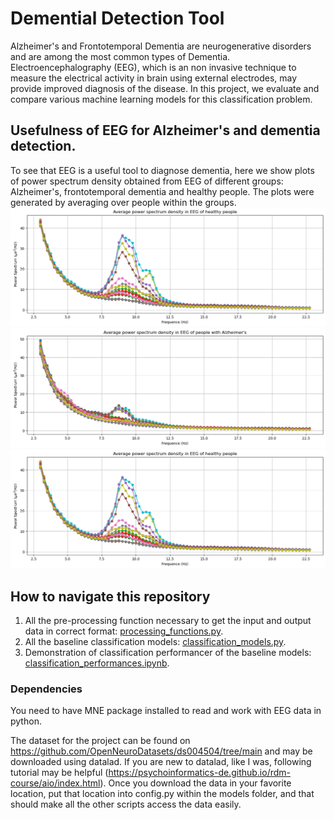 # Demential Detection Tool
 Alzheimer's and Frontotemporal Dementia are neurogenerative disorders and are among the most common types of Dementia. Electroencephalography (EEG), which is an non invasive technique to measure the electrical activity in brain using external electrodes, may provide improved diagnosis of the disease. In this project, we evaluate and compare various machine learning models for this classification problem. 

## Usefulness of EEG for Alzheimer's and dementia detection.
To see that EEG is a useful tool to diagnose dementia, here we show plots of power spectrum density obtained from EEG of different groups: Alzheimer's, frontotemporal dementia and healthy people. The plots were generated by averaging over people within the groups. 
![image](Figures/healthy_control_psd.png)
![image](Figures/Alzheimers_PSD.png)
![image](Figures/healthy_control_psd.png)


## How to navigate this repository

1) All the pre-processing function necessary to get the input and output data in correct format: [processing_functions.py](https://github.com/HimanshuKhanchandani/Demential-Detection-Tool/blob/main/processing_functions.py).
2) All the baseline classification models: [classification_models.py](https://github.com/HimanshuKhanchandani/Demential-Detection-Tool/blob/main/classification_models.py).
3) Demonstration of classification performancer of the baseline models: [classification_performances.ipynb](https://github.com/HimanshuKhanchandani/Demential-Detection-Tool/blob/main/classification_performances.ipynb).
 
 ### Dependencies
 You need to have MNE package installed to read and work with EEG data in python. 
 
The dataset for the project can be found on https://github.com/OpenNeuroDatasets/ds004504/tree/main and may be downloaded using datalad. If you are new to datalad, like I was, following tutorial may be helpful (https://psychoinformatics-de.github.io/rdm-course/aio/index.html). Once you download the data in your favorite location, put that location into config.py within the models folder, and that should make all the other scripts access the data easily. 
